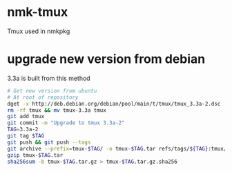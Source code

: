 # nmk-tmux
Tmux used in nmkpkg

# upgrade new version from debian
3.3a is built from this method

```sh
# Get new version from ubuntu
# At root of repository
dget -x http://deb.debian.org/debian/pool/main/t/tmux/tmux_3.3a-2.dsc
rm -rf tmux && mv tmux-3.3a tmux
git add tmux
git commit -m "Upgrade to tmux 3.3a-2"
TAG=3.3a-2
git tag $TAG
git push && git push --tags
git archive --prefix=tmux-$TAG/ -o tmux-$TAG.tar refs/tags/${TAG}:tmux/
gzip tmux-$TAG.tar
sha256sum -b tmux-$TAG.tar.gz > tmux-$TAG.tar.gz.sha256
```
